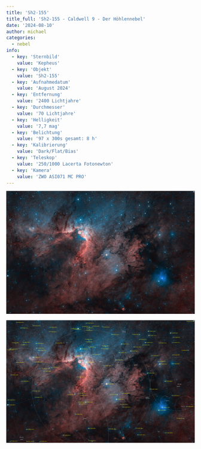 ```yaml
---
title: 'Sh2-155'
title_full: 'Sh2-155 - Caldwell 9 - Der Höhlennebel'
date: '2024-08-10'
author: michael
categories:
  - nebel
info:
  - key: 'Sternbild'
    value: 'Kepheus'
  - key: 'Objekt'
    value: 'Sh2-155'
  - key: 'Aufnahmedatum'
    value: 'August 2024'
  - key: 'Entfernung'
    value: '2400 Lichtjahre'
  - key: 'Durchmesser'
    value: '70 Lichtjahre'
  - key: 'Helligkeit'
    value: '7,7 mag'
  - key: 'Belichtung'
    value: '97 x 300s gesamt: 8 h'
  - key: 'Kalibrierung'
    value: 'Dark/Flat/Bias'
  - key: 'Teleskop'
    value: '250/1000 Lacerta Fotonewton'
  - key: 'Kamera'
    value: 'ZWO ASI071 MC PRO'
---
```


![Sh2-155](header.jpg 'Sh2-155')

![Sh2-155 mit Annotationen](Sh2-155-Annotated.jpg 'Sh2-155 mit Annotationen')
